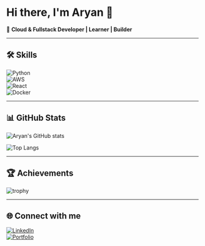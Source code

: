 # Hi there, I'm Aryan 👋
🚀 **Cloud & Fullstack Developer | Learner | Builder**

---

## 🛠️ Skills  
![Python](https://img.shields.io/badge/-Python-333?style=flat&logo=python)  
![AWS](https://img.shields.io/badge/-AWS-333?style=flat&logo=amazon-aws)  
![React](https://img.shields.io/badge/-React-333?style=flat&logo=react)  
![Docker](https://img.shields.io/badge/-Docker-333?style=flat&logo=docker)  

---

## 📊 GitHub Stats  
![Aryan's GitHub stats](https://github-readme-stats.vercel.app/api?username=arxyanf&show_icons=true&theme=dark)  

![Top Langs](https://github-readme-stats.vercel.app/api/top-langs/?username=arxyanf&layout=compact&theme=dark)  

---

## 🏆 Achievements  
![trophy](https://github-profile-trophy.vercel.app/?username=arxyanf&theme=darkhub)  

---

## 🌐 Connect with me  
[![LinkedIn](https://img.shields.io/badge/LinkedIn-blue?style=flat&logo=linkedin)](https://linkedin.com/in/YOUR-LINK)  
[![Portfolio](https://img.shields.io/badge/Website-000?style=flat&logo=vercel)](https://YOUR-WEBSITE.com)  

